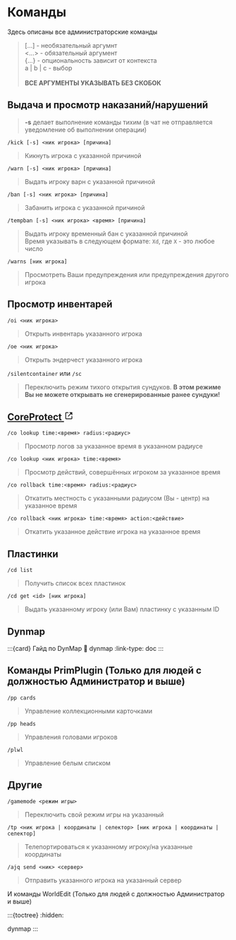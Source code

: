 # Команды
Здесь описаны все администраторские команды
> [...]     - необязательный аргумнт<br>
> <...>     - обязательный аргумент<br>
> {...}     - опциональность зависит от контекста<br>
> a | b | c - выбор<br>
> <br>
> **ВСЕ АРГУМЕНТЫ УКАЗЫВАТЬ БЕЗ СКОБОК**

## Выдача и просмотр наказаний/нарушений
> **-s** делает выполнение команды тихим (в чат не отправляется уведомление об выполнении операции)

`/kick [-s] <ник игрока> [причина]`
> Кикнуть игрока с указанной причиной

`/warn [-s] <ник игрока> [причина]`
> Выдать игроку варн с указанной причиной

`/ban [-s] <ник игрока> [причина]`
> Забанить игрока с указанной причиной

`/tempban [-s] <ник игрока> <время> [причина]`
> Выдать игроку временный бан с указанной причиной<br>
> Время указывать в следующем формате: `Xd`, где `X` - это любое число

`/warns [ник игрока]`
> Просмотреть Ваши предупреждения или предупреждения другого игрока

## Просмотр инвентарей
`/oi <ник игрока>`
> Открыть инвентарь указанного игрока

`/oe <ник игрока>`
> Открыть эндерчест указанного игрока

`/silentcontainer` или `/sc`
> Переключить режим тихого открытия сундуков.
> **В этом режиме Вы не можете открывать не сгенерированные ранее сундуки!**

<h2><a class="reference external" target="_blank" href="https://docs.coreprotect.net/commands/" rel="nofollow noopener">
    CoreProtect
    <svg xmlns="http://www.w3.org/2000/svg" fill="currentColor" height="1em" width="1em" stroke="none" viewBox="0 0 24 24"><path d="m13 3 3.293 3.293-7 7 1.414 1.414 7-7L21 11V3z"></path><path d="M19 19H5V5h7l-2-2H5c-1.103 0-2 .897-2 2v14c0 1.103.897 2 2 2h14c1.103 0 2-.897 2-2v-5l-2-2v7z"></path></svg>
</a></h2>

`/co lookup time:<время> radius:<радиус>`
> Просмотр логов за указанное время в указанном радиусе

`/co lookup <ник игрока> time:<время>`
> Просмотр действий, совершённых игроком за указанное время

`/co rollback time:<время> radius:<радиус>`
> Откатить местность с указанными радиусом (Вы - центр) на указанное время

`/co rollback <ник игрока> time:<время> action:<действие>`
> Откатить указанное действие игрока на указанное время 

## Пластинки
`/cd list`
> Получить список всех пластинок

`/cd get <id> [ник игрока]`
> Выдать указанному игроку (или Вам) пластинку с указанным ID

## Dynmap
:::{card} Гайд по DynMap
:link: dynmap
:link-type: doc
:::

## Команды PrimPlugin (Только для людей с должностью Администратор и выше)
`/pp cards`
> Управление коллекционными карточками

`/pp heads`
> Управления головами игроков

`/plwl`
> Управление белым списком

## Другие
`/gamemode <режим игры>`
> Переключить свой режим игры на указанный

`/tp <ник игрока | координаты | селектор> [ник игрока | координаты | селектор]`
> Телепортироваться к указанному игроку/на указанные координаты

`/ajq send <ник> <сервер>`
> Отправить указанного игрока на указанный сервер

И команды WorldEdit (Только для людей с должностью Администратор и выше)

:::{toctree}
:hidden:

dynmap
:::